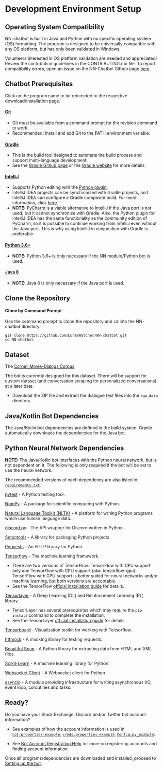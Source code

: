 # Development Environment Setup
## Operating System Compatibility
NN-chatbot is built in Java and Python with no specific  operating system (OS) formatting. The program is designed to be universally compatible with any OS platform, but has only been validated in Windows.

Volunteers interested in OS platform validation are needed and appreciated! Review the contribution guidelines in the CONTRIBUTING.md file. To report compatibility errors, open an issue on the NN-Chatbot Github page [here](https://github.com/LunarWatcher/NN-chatbot/issues).

## Chatbot Prerequisites
Click on the program name to be redirected to the respective download/installation page.

#### [Git](https://git-scm.com/book/en/v2/Getting-Started-Installing-Git)
* Git must be available from a command prompt for the revision command to work.
* Recommended: Install and add Git to the PATH environment variable.

#### [Gradle](https://gradle.org/install/)
* This is the build tool designed to automate the build process and support multi-language development.
* See the [Gradle Github page](https://github.com/gradle/gradle) or the [Gradle website](https://gradle.org) for more details.

#### [IntelliJ](https://www.jetbrains.com/idea/download/#section=windows)
* Supports Python editing with the [Python plugin](https://www.jetbrains.com/help/idea/plugin-overview.html).
* IntelliJ IDEA projects can be synchronized with Gradle projects, and IntelliJ IDEA can configure a Gradle composite build. For more information, click [here](https://www.jetbrains.com/help/idea/gradle.html).
* **NOTE:** [PyCharm](https://www.jetbrains.com/pycharm/download/#section=windows) is a viable alternative to IntelliJ if the Java port is not used, but it cannot synchronize with Gradle. Also, the Python plugin for IntelliJ IDEA has the same functionality as the community edition of PyCharm, so it is possible to continue working from IntelliJ even without the Java port. This is why using IntelliJ in conjunction with Gradle is preferable.

#### [Python 3.6+](https://www.python.org/downloads/)
* **NOTE:** Python 3.6+ is only necessary if the NN module/Python bot is used.

#### [Java 8](https://java.com/en/download/)
* **NOTE:** Java 8 is only necessary if the Java port is used.

## Clone the Repository
#### Clone by Command Prompt
Use the command prompt to clone the repository and cd into the NN-chatbot directory.
```
git clone https://github.com/LunarWatcher/NN-chatbot.git
cd NN-chatbot
```
## Dataset

The [Cornell Movie-Dialogs Corpus](http://www.cs.cornell.edu/~cristian/Cornell_Movie-Dialogs_Corpus.html)

The bot is currently designed for this dataset. There will be support for custom dataset (and conversation scraping for personalized conversations) at a later date.

* Download the ZIP file and extract the dialogue text files into the `raw_data` directory.
<!--Where is the raw_data directory? Does the user need to make one? Where does the raw_data directory go in the repository?-->

## Java/Kotlin Bot Dependencies

The Java/Kotlin bot dependencies are defined in the build system. Gradle automatically downloads the dependencies for the Java bot.

## Python Neural Network Dependencies

**NOTE:** The Java/Kotlin bot interfaces with the Python neural network, but is not dependent on it. The following is only required if the bot will be set to use the neural network.

The recommended versions of each dependency are also listed in [`requirements.txt`](NN-chatbot/requirements.txt).

[pytest](https://docs.pytest.org/en/latest/) - A Python testing tool.

[NumPy](http://www.numpy.org/) - A package for scientific computing with Python.

[Natural Language Toolkit (NLTK)](https://www.nltk.org/) - A platform for writing Python programs which use human language data.

[discord.py](https://github.com/Rapptz/discord.py) - The API wrapper for Discord written in Python.

[Setuptools](https://setuptools.readthedocs.io/en/latest/) - A library for packaging Python projects.

[Requests](http://docs.python-requests.org/en/master/) - An HTTP library for Python.

[Tensorflow](https://www.tensorflow.org/) - The machine learning framework.
* There are two versions of TensorFlow: TensorFlow with CPU support only and TensorFlow with GPU support (aka: tensorflow-gpu). TensorFlow with GPU support is better suited for neural networks and/or machine learning, but both versions are acceptable.
* See the TensorFlow [official installation guide](https://www.tensorflow.org/install/) for details.

[Tensorlayer](https://github.com/tensorlayer/tensorlayer) - A Deep Learning (DL) and Reinforcement Learning (RL) library.
* TensorLayer has several prerequisites which may require the `pip install` command to complete the installation.
* See the TensorLayer [official installation guide](http://tensorlayer.readthedocs.io/en/latest/user/installation.html) for details.

[Tensorboard](https://www.tensorflow.org/guide/summaries_and_tensorboard) - Visualization toolkit for working with Tensorflow.

[httmock](https://github.com/patrys/httmock) - A mocking library for testing requests.

[Beautiful Soup](https://www.crummy.com/software/BeautifulSoup/bs4/doc/) - A Python library for extracting data from HTML and XML files.

[Scikit-Learn](http://scikit-learn.org/stable/) - A machine learning library for Python.

[Websocket Client](https://github.com/websocket-client/websocket-client) - A Websocket client for Python.

[asyncio](https://docs.python.org/3/library/asyncio.html) - A module providing infrastructure for writing  asynchronous I/O, event loop, coroutines and tasks.
 <!--Listed in the README but not in the requirements.txt...-->

## Ready?
Do you have your Stack Exchange, Discord and/or Twitter bot account information?
  - See examples of how the account information is used in  [`bot.properties-example`](https://github.com/Whispres/NN-chatbot-wiki/blob/master/bot.properties-example.md), [`creds.properties-example`](https://github.com/Whispres/NN-chatbot-wiki/blob/master/creds.properties-example.md), [`Config.py_example`](https://github.com/Whispres/NN-chatbot-wiki/blob/master/Config.py_example.md).
  * See [Bot Account Registration Help](https://github.com/Whispres/NN-chatbot-wiki/blob/master/Bot%20Account%20Registration%20Help.md) for more on registering accounts and finding account information.

Once all programs/dependencies are downloaded and installed, proceed to [Setting up the bot](https://github.com/Whispres/NN-chatbot-wiki/blob/master/Setting-up-the-bot.md).
<!--Unsure if they should be redirected to the Setting-up-the-bot wiki page or the Readme. Add a link later.-->
